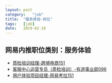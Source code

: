 ```yaml
---
layout:	post
category:	"job"
title:	"服务体验-岗位"
tags:	[job]
date:	2019-02-18
---
```

## 网易内推职位类别：服务体验
- [质检培训经理-跨境电商151](http://mobile.bole.netease.com/bole/boleDetail?id=11704&employeeId=346f03c3cda5f04c&key=all)
- [客服中心运营专员（质检培训）-有道事业部096](http://mobile.bole.netease.com/bole/boleDetail?id=8717&employeeId=346f03c3cda5f04c&key=all)
- [用户体验项目经理-网易考拉151](http://mobile.bole.netease.com/bole/boleDetail?id=13815&employeeId=346f03c3cda5f04c&key=all)
